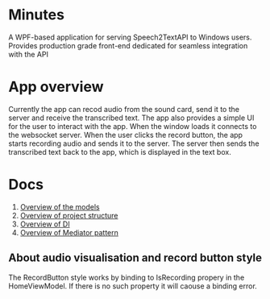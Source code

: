 # Minutes
A WPF-based application for serving Speech2TextAPI to Windows users. 
Provides production grade front-end dedicated for seamless integration with the API

# App overview
Currently the app can recod audio from the sound card, send it to the server and receive the transcribed text. The app also provides a simple UI for the user to interact with the app.
When the window loads it connects to the websocket server. When the user clicks the record button, the app starts recording audio and sends it to the server. The server then sends the transcribed text back to the app, which is displayed in the text box.

# Docs
1. [Overview of the models](./Docs/Modules/ModelsFolderREADME.md)
2. [Overview of project structure](./Docs/Modules/ProjectStructureREADME.md)
3. [Overview of DI](./Docs/Patterns/DependencyInjectionREADME.md)
4. [Overview of Mediator pattern](./Docs/Patterns/MediatorREADME.md)

## About audio visualisation and record button style
The RecordButton style works by binding to IsRecording propery in the HomeViewModel. If there is no such property it will caouse a binding error.